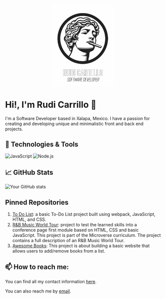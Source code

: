 <p align="center">
  <img src="./assets/rc-sd-logo.PNG" alt="Rudi Carrillo Logo" width="200"/>
</p>

# Hi!, I'm Rudi Carrillo 👋

I'm a Software Developer based in Xalapa, Mexico. I have a passion for creating and developing unique and minimalistic front and back end projects.

## 🔧 Technologies & Tools

<!--![Python](https://img.shields.io/badge/-Python-333333?style=flat&logo=python)-->
![JavaScript](https://img.shields.io/badge/-JavaScript-333333?style=flat&logo=javascript)
![Node.js](https://img.shields.io/badge/-Node.js-333333?style=flat&logo=node.js)


## 📈 GitHub Stats

![Your GitHub stats](https://github-readme-stats.vercel.app/api?username=rudicarrilloypr&show_icons=true&theme=radical)

## Pinned Repositories

1. [To Do List](https://github.com/rudicarrilloypr/todo-list): a basic To-Do List project built using webpack, JavaScript, HTML, and CSS.
2. [R&B Music World Tour](https://github.com/rudicarrilloypr/capstone-module-1): project to test the learned skills into a conference page first module based on HTML, CSS and basic JavaScript. This project is part of the Microverse curriculum. The project contains a full description of an R&B Music World Tour.
3. [Awesome Books](https://github.com/rudicarrilloypr/awesome-books-es6): This project is about building a basic website that allows users to add/remove books from a list.

## 📫 How to reach me:
You can find all my contact information [here](https://lnk.bio/rudicarrillo_softdev).

You can also reach me by [email](mailto:rudicarrilloypr@gmail.com).
